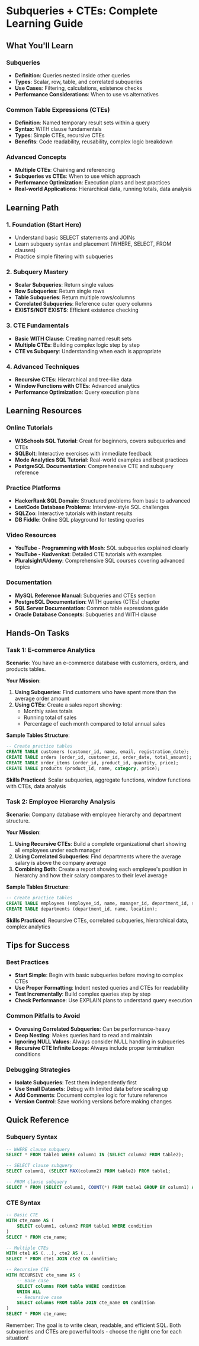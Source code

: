 # Subqueries + CTEs: Complete Learning Guide

## What You'll Learn

### Subqueries
- **Definition**: Queries nested inside other queries
- **Types**: Scalar, row, table, and correlated subqueries
- **Use Cases**: Filtering, calculations, existence checks
- **Performance Considerations**: When to use vs alternatives

### Common Table Expressions (CTEs)
- **Definition**: Named temporary result sets within a query
- **Syntax**: WITH clause fundamentals
- **Types**: Simple CTEs, recursive CTEs
- **Benefits**: Code readability, reusability, complex logic breakdown

### Advanced Concepts
- **Multiple CTEs**: Chaining and referencing
- **Subqueries vs CTEs**: When to use which approach
- **Performance Optimization**: Execution plans and best practices
- **Real-world Applications**: Hierarchical data, running totals, data analysis

## Learning Path

### 1. Foundation (Start Here)
- Understand basic SELECT statements and JOINs
- Learn subquery syntax and placement (WHERE, SELECT, FROM clauses)
- Practice simple filtering with subqueries

### 2. Subquery Mastery
- **Scalar Subqueries**: Return single values
- **Row Subqueries**: Return single rows
- **Table Subqueries**: Return multiple rows/columns
- **Correlated Subqueries**: Reference outer query columns
- **EXISTS/NOT EXISTS**: Efficient existence checking

### 3. CTE Fundamentals
- **Basic WITH Clause**: Creating named result sets
- **Multiple CTEs**: Building complex logic step by step
- **CTE vs Subquery**: Understanding when each is appropriate

### 4. Advanced Techniques
- **Recursive CTEs**: Hierarchical and tree-like data
- **Window Functions with CTEs**: Advanced analytics
- **Performance Optimization**: Query execution plans

## Learning Resources

### Online Tutorials
- **W3Schools SQL Tutorial**: Great for beginners, covers subqueries and CTEs
- **SQLBolt**: Interactive exercises with immediate feedback
- **Mode Analytics SQL Tutorial**: Real-world examples and best practices
- **PostgreSQL Documentation**: Comprehensive CTE and subquery reference

### Practice Platforms
- **HackerRank SQL Domain**: Structured problems from basic to advanced
- **LeetCode Database Problems**: Interview-style SQL challenges
- **SQLZoo**: Interactive tutorials with instant results
- **DB Fiddle**: Online SQL playground for testing queries

### Video Resources
- **YouTube - Programming with Mosh**: SQL subqueries explained clearly
- **YouTube - Kudvenkat**: Detailed CTE tutorials with examples
- **Pluralsight/Udemy**: Comprehensive SQL courses covering advanced topics

### Documentation
- **MySQL Reference Manual**: Subqueries and CTEs section
- **PostgreSQL Documentation**: WITH queries (CTEs) chapter
- **SQL Server Documentation**: Common table expressions guide
- **Oracle Database Concepts**: Subqueries and WITH clause

## Hands-On Tasks

### Task 1: E-commerce Analytics
**Scenario**: You have an e-commerce database with customers, orders, and products tables.

**Your Mission**:
1. **Using Subqueries**: Find customers who have spent more than the average order amount
2. **Using CTEs**: Create a sales report showing:
   - Monthly sales totals
   - Running total of sales
   - Percentage of each month compared to total annual sales

**Sample Tables Structure**:
```sql
-- Create practice tables
CREATE TABLE customers (customer_id, name, email, registration_date);
CREATE TABLE orders (order_id, customer_id, order_date, total_amount);
CREATE TABLE order_items (order_id, product_id, quantity, price);
CREATE TABLE products (product_id, name, category, price);
```

**Skills Practiced**: Scalar subqueries, aggregate functions, window functions with CTEs, data analysis

### Task 2: Employee Hierarchy Analysis
**Scenario**: Company database with employee hierarchy and department structure.

**Your Mission**:
1. **Using Recursive CTEs**: Build a complete organizational chart showing all employees under each manager
2. **Using Correlated Subqueries**: Find departments where the average salary is above the company average
3. **Combining Both**: Create a report showing each employee's position in hierarchy and how their salary compares to their level average

**Sample Tables Structure**:
```sql
-- Create practice tables
CREATE TABLE employees (employee_id, name, manager_id, department_id, salary, hire_date);
CREATE TABLE departments (department_id, name, location);
```

**Skills Practiced**: Recursive CTEs, correlated subqueries, hierarchical data, complex analytics

## Tips for Success

### Best Practices
- **Start Simple**: Begin with basic subqueries before moving to complex CTEs
- **Use Proper Formatting**: Indent nested queries and CTEs for readability
- **Test Incrementally**: Build complex queries step by step
- **Check Performance**: Use EXPLAIN plans to understand query execution

### Common Pitfalls to Avoid
- **Overusing Correlated Subqueries**: Can be performance-heavy
- **Deep Nesting**: Makes queries hard to read and maintain
- **Ignoring NULL Values**: Always consider NULL handling in subqueries
- **Recursive CTE Infinite Loops**: Always include proper termination conditions

### Debugging Strategies
- **Isolate Subqueries**: Test them independently first
- **Use Small Datasets**: Debug with limited data before scaling up
- **Add Comments**: Document complex logic for future reference
- **Version Control**: Save working versions before making changes

## Quick Reference

### Subquery Syntax
```sql
-- WHERE clause subquery
SELECT * FROM table1 WHERE column1 IN (SELECT column2 FROM table2);

-- SELECT clause subquery
SELECT column1, (SELECT MAX(column2) FROM table2) FROM table1;

-- FROM clause subquery
SELECT * FROM (SELECT column1, COUNT(*) FROM table1 GROUP BY column1) AS subquery;
```

### CTE Syntax
```sql
-- Basic CTE
WITH cte_name AS (
    SELECT column1, column2 FROM table1 WHERE condition
)
SELECT * FROM cte_name;

-- Multiple CTEs
WITH cte1 AS (...), cte2 AS (...)
SELECT * FROM cte1 JOIN cte2 ON condition;

-- Recursive CTE
WITH RECURSIVE cte_name AS (
    -- Base case
    SELECT columns FROM table WHERE condition
    UNION ALL
    -- Recursive case
    SELECT columns FROM table JOIN cte_name ON condition
)
SELECT * FROM cte_name;
```

Remember: The goal is to write clean, readable, and efficient SQL. Both subqueries and CTEs are powerful tools - choose the right one for each situation!

